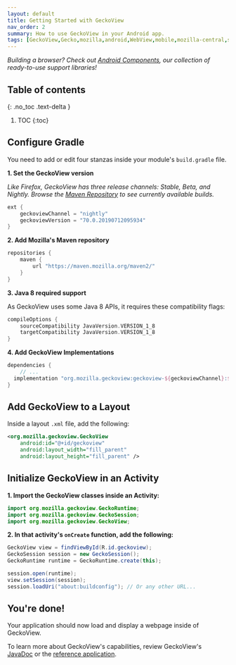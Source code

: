 ```yaml
---
layout: default
title: Getting Started with GeckoView
nav_order: 2 
summary: How to use GeckoView in your Android app.
tags: [GeckoView,Gecko,mozilla,android,WebView,mobile,mozilla-central,setup,quick start]
---
```


_Building a browser? Check out [Android Components](https://mozilla-mobile.github.io/android-components/), our collection of ready-to-use support libraries!_

## Table of contents
{: .no_toc .text-delta }

1. TOC
{:toc}

## Configure Gradle

You need to add or edit four stanzas inside your module's `build.gradle` file.

**1. Set the GeckoView version**

_Like Firefox, GeckoView has three release channels: Stable, Beta, and Nightly. Browse the [Maven Repository](https://maven.mozilla.org/?prefix=maven2/org/mozilla/geckoview/) to see currently available builds._

```groovy
ext {
    geckoviewChannel = "nightly"
    geckoviewVersion = "70.0.20190712095934"
}
```

**2. Add Mozilla's Maven repository**
```groovy
repositories {
    maven {
        url "https://maven.mozilla.org/maven2/"
    }
}
```

**3. Java 8 required support** 

As GeckoView uses some Java 8 APIs, it requires these compatibility flags:

```groovy
compileOptions {
    sourceCompatibility JavaVersion.VERSION_1_8
    targetCompatibility JavaVersion.VERSION_1_8
}
```

**4. Add GeckoView Implementations**

```groovy
dependencies {
    // ...
  implementation "org.mozilla.geckoview:geckoview-${geckoviewChannel}:${geckoviewVersion}"   
}
```

## Add GeckoView to a Layout

Inside a layout `.xml` file, add the following:

```xml
<org.mozilla.geckoview.GeckoView
    android:id="@+id/geckoview"
    android:layout_width="fill_parent"
    android:layout_height="fill_parent" />
```

## Initialize GeckoView in an Activity

**1. Import the GeckoView classes inside an Activity:**

```java
import org.mozilla.geckoview.GeckoRuntime;
import org.mozilla.geckoview.GeckoSession;
import org.mozilla.geckoview.GeckoView;
```

**2. In that activity's <code>onCreate</code> function, add the following:**

```java
GeckoView view = findViewById(R.id.geckoview);
GeckoSession session = new GeckoSession();
GeckoRuntime runtime = GeckoRuntime.create(this);

session.open(runtime);
view.setSession(session);
session.loadUri("about:buildconfig"); // Or any other URL...
```

## You're done!

Your application should now load and display a webpage inside of GeckoView.

To learn more about GeckoView's capabilities, review GeckoView's [JavaDoc](https://mozilla.github.io/geckoview/javadoc/mozilla-central/) or the [reference application](https://searchfox.org/mozilla-central/source/mobile/android/geckoview_example).
